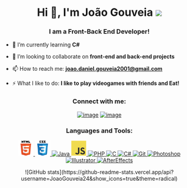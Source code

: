 <h1 align="center">Hi 👋, I'm João Gouveia <img height="40" src="https://64.media.tumblr.com/3848e5ce9550ab723c4c17ae5c2c830d/cbbf628e3f78039b-9c/s1280x1920/b184a988a5bd644f8a98544c2624d362aef3094c.gifv"></h1>
<h3 align="center">I am a Front-Back End Developer!</h3>

<!-- - 🔭 I’m currently working on my **Python Course** -->

- 🌱 I’m currently learning **C#**

- 👯 I’m looking to collaborate on **front-end and back-end projects**

- 📫 How to reach me: **joao.daniel.gouveia2001@gmail.com**

- ⚡ What I like to do: **I like to play videogames with friends and Eat!**


<h3 align="center">Connect with me:</h3>
<div align="center">

[![image](https://img.shields.io/badge/LinkedIn-0077B5?style=for-the-badge&logo=linkedin&logoColor=white)](https://www.linkedin.com/in/jo%C3%A3o-gouveia-8496131b6/)
[![image](https://img.shields.io/badge/Instagram-E4405F?style=for-the-badge&logo=instagram&logoColor=white)](https://www.instagram.com/itzgouveiaa/)

</div>

<h3 align="center">Languages and Tools:</h3>

<p align="center">
  <a href="https://www.w3.org/html/" target="_blank">
    <img src="https://raw.githubusercontent.com/devicons/devicon/master/icons/html5/html5-original-wordmark.svg" alt="html5" width="40" height="40"/>
  </a>
  <a href="https://www.w3schools.com/css/" target="_blank">
    <img src="https://raw.githubusercontent.com/devicons/devicon/master/icons/css3/css3-original-wordmark.svg" alt="css3" width="40" height="40"/>
  </a>
  <a href="https://www.java.com/pt-BR/" target="_blank">
    <img src="https://cdn.jsdelivr.net/gh/devicons/devicon/icons/java/java-original.svg" alt="Java" width="40" height="40"/>
  </a>  
  
  <a href="https://developer.mozilla.org/en-US/docs/Web/JavaScript" target="_blank">
    <img src="https://raw.githubusercontent.com/devicons/devicon/master/icons/javascript/javascript-original.svg" alt="javascript" width="40" height="40"/>
  </a>
  <a href="https://www.php.net/" target="_blank">
    <img src="https://cdn.jsdelivr.net/gh/devicons/devicon/icons/php/php-plain.svg" alt="PHP" width="40" height="40"/>
  </a>
  <a href="https://pt.wikipedia.org/wiki/C_(linguagem_de_programa%C3%A7%C3%A3o)" target="_blank">
    <img src="https://cdn.jsdelivr.net/gh/devicons/devicon/icons/c/c-line.svg" alt="C" width="40" height="40"/>
  </a>
  <a href="https://learn.microsoft.com/en-us/dotnet/csharp/" target="_blank">
    <img src="https://cdn.jsdelivr.net/gh/devicons/devicon/icons/csharp/csharp-line.svg" alt="C#" width="40" height="40"/>
  </a>
  <a href="https://git-scm.com/" target="_blank">
    <img src="https://cdn.jsdelivr.net/gh/devicons/devicon/icons/github/github-original.svg" alt="Git" width="40" height="40"/>
  </a>
   <a href="https://www.adobe.com/?mv=affiliate&mv2=red" target="_blank">
    <img src="https://cdn.jsdelivr.net/gh/devicons/devicon/icons/photoshop/photoshop-line.svg" alt="Photoshop" width="40" height="40"/>
  </a>
   <a href="https://www.adobe.com/?mv=affiliate&mv2=red" target="_blank">
    <img src="https://cdn.jsdelivr.net/gh/devicons/devicon/icons/illustrator/illustrator-line.svg" alt="Illustrator" width="40" height="40"/>
  </a>
  <a href="https://www.adobe.com/?mv=affiliate&mv2=red" target="_blank">
    <img src="https://cdn.jsdelivr.net/gh/devicons/devicon/icons/aftereffects/aftereffects-plain.svg" alt="AfterEffects" width="40" height="40"/>
  </a>
</p>


<div align="center">
  ![GitHub stats](https://github-readme-stats.vercel.app/api?username=JoaoGouveia24&show_icons=true&theme=radical)
</div>
